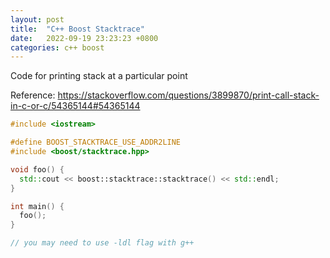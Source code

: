 ```yaml
---
layout: post
title:  "C++ Boost Stacktrace"
date:   2022-09-19 23:23:23 +0800
categories: c++ boost
---
```


Code for printing stack at a particular point

Reference: https://stackoverflow.com/questions/3899870/print-call-stack-in-c-or-c/54365144#54365144

``` cpp
#include <iostream>

#define BOOST_STACKTRACE_USE_ADDR2LINE
#include <boost/stacktrace.hpp>

void foo() {
  std::cout << boost::stacktrace::stacktrace() << std::endl;
}

int main() {
  foo();
}

// you may need to use -ldl flag with g++
```